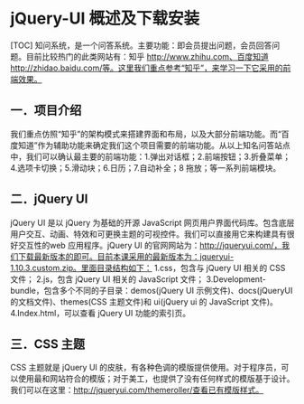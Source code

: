 # jQuery-UI 概述及下载安装
[TOC]
知问系统，是一个问答系统。主要功能：即会员提出问题，会员回答问题。目前比较热门的此类网站有：知乎 http://www.zhihu.com、百度知道 http://zhidao.baidu.com/等。这里我们重点参考“知乎”，来学习一下它采用的前端效果。
## 一．项目介绍
我们重点仿照“知乎”的架构模式来搭建界面和布局，以及大部分前端功能。而“百度知道”作为辅助功能来确定我们这个项目需要的前端功能。从以上知名问答站点中，我们可以确认最主要的前端功能：1.弹出对话框；2.前端按钮；3.折叠菜单；4.选项卡切换；5.滑动块；6.日历；7.自动补全；8 拖放；等一系列前端模块。

## 二．jQuery UI
jQuery UI 是以 jQuery 为基础的开源 JavaScript 网页用户界面代码库。包含底层用户交互、动画、特效和可更换主题的可视控件。我们可以直接用它来构建具有很好交互性的web 应用程序。jQuery UI 的官网网站为：http://jqueryui.com/，我们下载最新版本的即可。目前本课采用的最新版本为：jqueryui-1.10.3.custom.zip。里面目录结构如下：
1.css，包含与 jQuery UI 相关的 CSS 文件；
2.js，包含 jQuery UI 相关的 JavaScript 文件；
3.Development-bundle，包含多个不同的子目录：demos(jQuery UI 示例文件)、docs(jQueryUI 的文档文件)、themes(CSS 主题文件)和 ui(jQuery ui 的 JavaScript 文件)。
4.Index.html，可以查看 jQuery UI 功能的索引页。

## 三．CSS 主题
CSS 主题就是 jQuery UI 的皮肤，有各种色调的模版提供使用。对于程序员，可以使用最和网站符合的模版；对于美工，也提供了没有任何样式的模版基于设计。我们可以在这里：http://jqueryui.com/themeroller/查看已有模版样式。